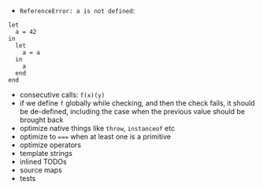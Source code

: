 - `ReferenceError: a is not defined`:
```
let
  a = 42
in
  let
    a = a
  in
    a
  end
end
```
- consecutive calls: `f(x)(y)`
- if we define `f` globally while checking, and then the check fails, it should be de-defined, including the case when the previous value should be brought back
- optimize native things like `throw`, `instanceof` etc
- optimize to `===` when at least one is a primitive
- optimize operators
- template strings
- inlined TODOs
- source maps
- tests
